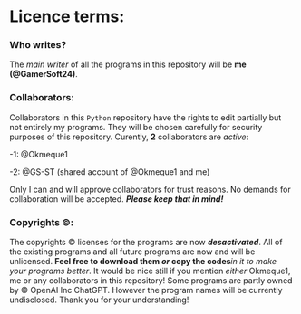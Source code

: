 # Licence terms:

### Who writes?
The *main writer* of all the programs in this repository will be **me (@GamerSoft24)**.

### Collaborators:
Collaborators in this `Python` repository have the rights to edit partially but not entirely my programs. They will be chosen carefully for security purposes of this repository.
Curently, **2** collaborators are *active*:

-1: @Okmeque1

-2: @GS-ST (shared account of @Okmeque1 and me)

Only I can and will approve collaborators for trust reasons. No demands for collaboration will be accepted. ***Please keep that in mind!***

### Copyrights ©:
The copyrights © licenses for the programs are now ***desactivated***. All of the existing programs and all future programs are now and will be unlicensed. **Feel free to download them ***or*** copy the codes***in it to make your programs better*. It would be nice still if you mention *either* Okmeque1, me or any collaborators in this repository!
Some programs are partly owned by © OpenAI Inc ChatGPT. However the program names will be currently undisclosed. Thank you for your understanding!
